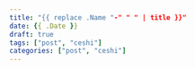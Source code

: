 ```yaml
---
title: "{{ replace .Name "-" " " | title }}"
date: {{ .Date }}
draft: true
tags: ["post", "ceshi"]
categories: ["post", "ceshi"]
---
```


